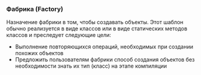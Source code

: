 ### Фабрика (Factory)

Назначение фабрики в том, чтобы создавать объекты. Этот шаблон обычно реализуется в виде классов или в виде статических методов классов и преследует следующие цели:

- Выполнение повторяющихся операций, необходимых при создании похожих объектов
- Предложить пользователям фабрики способ создания объектов без необходимости знать их тип (класс) на этапе компиляции
